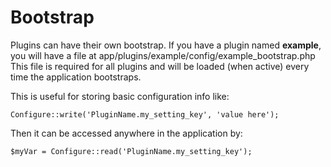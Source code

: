 # Bootstrap

Plugins can have their own bootstrap. If you have a plugin named **example**, you will have a file at app/plugins/example/config/example_bootstrap.php This file is required for all plugins and will be loaded (when active) every time the application bootstraps.

This is useful for storing basic configuration info like:

    Configure::write('PluginName.my_setting_key', 'value here');

Then it can be accessed anywhere in the application by:

    $myVar = Configure::read('PluginName.my_setting_key');